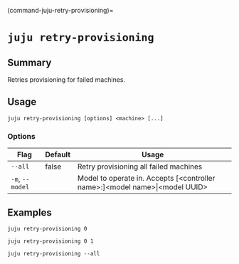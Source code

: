 (command-juju-retry-provisioning)=
# `juju retry-provisioning`
## Summary
Retries provisioning for failed machines.

## Usage
```juju retry-provisioning [options] <machine> [...]```

### Options
| Flag | Default | Usage |
| --- | --- | --- |
| `--all` | false | Retry provisioning all failed machines |
| `-m`, `--model` |  | Model to operate in. Accepts [&lt;controller name&gt;:]&lt;model name&gt;&#x7c;&lt;model UUID&gt; |

## Examples


	juju retry-provisioning 0

	juju retry-provisioning 0 1

	juju retry-provisioning --all